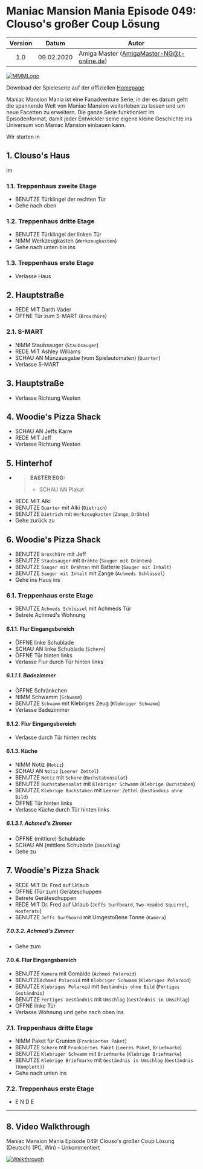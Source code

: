 # Maniac Mansion Mania Episode 049: Clouso's großer Coup Lösung

| Version | Datum      | Autor                                     |
|:-------:|------------|-------------------------------------------|
|   1.0   | 09.02.2020 | Amiga Master (AmigaMaster-NG@t-online.de) |

[![MMMLogo](https://www.maniac-mansion-mania.com/banner/banner.png)](https://www.maniac-mansion-mania.com)

Download der Spieleserie auf der offiziellen [Homepage](https://www.maniac-mansion-mania.com)

Maniac Mansion Mania ist eine Fanadventure Serie, in der es darum geht die spannende Welt von Maniac Mansion weiterleben zu lassen und um neue Facetten zu erweitern. Die ganze Serie funktioniert im Episodenformat, damit jeder Entwickler seine eigene kleine Geschichte ins Universum von Maniac Mansion einbauen kann.

Wir starten in

## 1. Clouso's Haus

im

### 1.1. Treppenhaus zweite Etage

- BENUTZE Türklingel der rechten Tür
- Gehe nach oben

### 1.2. Treppenhaus dritte Etage

- BENUTZE Türklingel der linken Tür
- NIMM Werkzeugkasten (`Werkzeugkasten`)
- Gehe nach unten bis ins

### 1.3. Treppenhaus erste Etage

- Verlasse Haus

## 2. Hauptstraße

- REDE MIT Darth Vader
- ÖFFNE Tür zum S-MART (`Broschüre`)

### 2.1. S-MART

- NIMM Staubsauger (`Staubsauger`)
- REDE MIT Ashley Williams
- SCHAU AN Münzausgabe (vom Spielautomaten) (`Quarter`)
- Verlasse S-MART

## 3. Hauptstraße

- Verlasse Richtung Westen

## 4. Woodie's Pizza Shack

- SCHAU AN Jeffs Karre
- REDE MIT Jeff
- Verlasse Richtung Westen

## 5. Hinterhof

- >**EASTER EGG:**
  >- SCHAU AN Plakat
- REDE MIT Alki
- BENUTZE `Quarter` mit Alki (`Dietrich`)
- BENUTZE `Dietrich` mit `Werkzeugkasten` (`Zange`, `Drähte`)
- Gehe zurück zu

## 6. Woodie's Pizza Shack

- BENUTZE `Broschüre` mit Jeff
- BENUTZE `Staubsauger` mit `Drähte` (`Sauger mit Drähten`)
- BENUTZE `Sauger mit Drähten` mit Batterie (`Sauger mit Inhalt`)
- BENUTZE `Sauger mit Inhalt` mit Zange (`Achmeds Schlüssel`)
- Gehe ins Haus ins

### 6.1. Treppenhaus erste Etage

- BENUTZE `Achmeds Schlüssel` mit Achmeds Tür
- Betrete Achmed's Wohnung

#### 6.1.1. Flur Eingangsbereich

- ÖFFNE linke Schublade
- SCHAU AN linke Schublade (`Schere`)
- ÖFFNE Tür hinten links
- Verlasse Flur durch Tür hinten links

##### 6.1.1.1. Badezimmer

- ÖFFNE Schränkchen
- NIMM Schwamm (`Schwamm`)
- BENUTZE `Schwamm` mit Klebriges Zeug (`Klebriger Schwamm`)
- Verlasse Badezimmer

#### 6.1.2. Flur Eingangsbereich

- Verlasse durch Tür hinten rechts

#### 6.1.3. Küche

- NIMM Notiz (`Notiz`)
- SCHAU AN `Notiz` (`Leerer Zettel`)
- BENUTZE `Notiz` mit `Schere` (`Buchstabensalat`)
- BENUTZE `Buchstabensalat` mit `Klebriger Schwamm` (`Klebrige Buchstaben`)
- BENUTZE `Klebrige Buchstaben` mit `Leerer Zettel` (`Geständnis ohne Bild`)
- ÖFFNE Tür hinten links
- Verlasse Küche durch Tür hinten links

##### 6.1.3.1. Achmed's Zimmer

- ÖFFNE (mittlere) Schublade
- SCHAU AN (mittlere Schublade (`Umschlag`)
- Gehe zu

## 7. Woodie's Pizza Shack

- REDE MIT Dr. Fred auf Urlaub
- ÖFFNE (Tür zum) Geräteschuppen
- Betrete  Geräteschuppen
- REDE MIT Dr. Fred auf Urlaub (`Jeffs Surfboard`, `Two-Headed Squirrel`, `Nosferatu`)
- BENUTZE `Jeffs Surfboard` mit Umgestoßene Tonne (`Kamera`)

##### 7.0.3.2. Achmed's Zimmer

- Gehe zum

#### 7.0.4. Flur Eingangsbereich

- BENUTZE `Kamera` mit Gemälde (`Achmed Polaroid`)
- BENUTZE`Achmed Polaroid` mit `Klebriger Schwamm` (`Klebriges Polaroid`)
- BENUTZE `Klebriges Polaroid` mit `Geständnis ohne Bild` (`Fertiges Geständnis`)
- BENUTZE `Fertiges Geständnis` mit `Umschlag` (`Geständnis in Umschlag`)
- ÖFFNE linke Tür
- Verlasse Wohnung und gehe nach oben ins

### 7.1. Treppenhaus dritte Etage

- NIMM Paket für Grunion (`Frankiertes Paket`)
- BENUTZE `Schere` mit `Frankiertes Paket` (`Leeres Paket`, `Briefmarke`)
- BENUTZE `Klebriger Schwamm` mit `Briefmarke` (`Klebrige Briefmarke`)
- BENUTZE `Klebrige Briefmarke` mit `Geständnis in Umschlag` (`Geständnis (Komplett)`)
- Gehe nach unten ins

### 7.2. Treppenhaus erste Etage

- E N D E

--------------------------------------------------------------------------------

## 8. Video Walkthrough

Maniac Mansion Mania Episode 049: Clouso's großer Coup Lösung (Deutsch) (PC, Win) - Unkommentiert

[![Walkthrough](https://img.youtube.com/vi/69K5ZY26ags/0.jpg)](https://www.youtube.com/watch?v=69K5ZY26ags)
